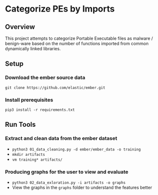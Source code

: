 # Categorize PEs by Imports

## Overview
This project attempts to categorize Portable Executable files
as malware / benign-ware based on the number of
functions imported from common dynamically linked libraries.

## Setup

### Download the ember source data
`git clone https://github.com/elastic/ember.git`

### Install prerequisites
`pip3 install -r requirements.txt`

## Run Tools

### Extract and clean data from the ember dataset
- `python3 01_data_cleaning.py -d ember/ember_data -o training`
- `mkdir artifacts`
- `vm training* artifacts/`

### Producing graphs for the user to view and evaluate
- `python3 02_data_exloration.py -i artifacts -o graphs`
- View the graphs in the `graphs` folder to understand the
  features better
